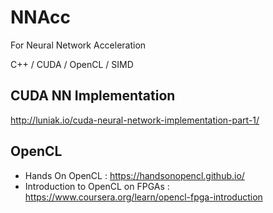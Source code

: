 # NNAcc
For Neural Network Acceleration 

C++ / CUDA / OpenCL / SIMD 

## CUDA NN Implementation 
http://luniak.io/cuda-neural-network-implementation-part-1/ 

## OpenCL 
- Hands On OpenCL : https://handsonopencl.github.io/ 
- Introduction to OpenCL on FPGAs : https://www.coursera.org/learn/opencl-fpga-introduction 
